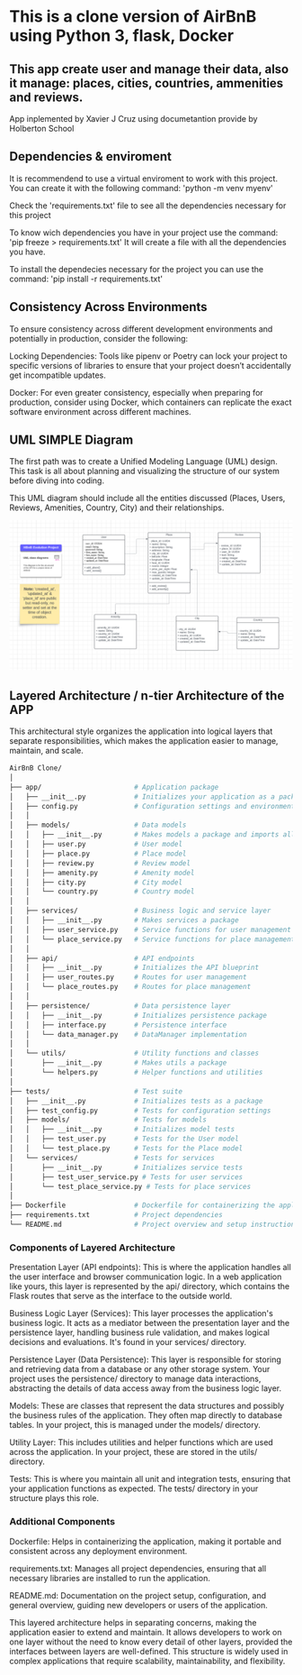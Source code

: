 # This is a clone version of AirBnB using Python 3, flask, Docker

## This app create user and manage their data, also it manage: places, cities, countries, ammenities and reviews.

App inplemented by Xavier J Cruz using documetantion provide by Holberton School

## Dependencies & enviroment

It is recommendend to use a virtual enviroment to work with this project. You can create it with the following command:
'python -m venv myenv'


Check the 'requirements.txt' file to see all the dependencies necessary for this project

To know wich dependencies you have in your project use
the command: 'pip freeze > requirements.txt'
It will create a file with all the dependencies you have.

To install the dependecies necessary for the project
you can use the command: 'pip install -r requirements.txt'

## Consistency Across Environments

To ensure consistency across different development environments and potentially in production, consider the following:

Locking Dependencies: 
Tools like pipenv or Poetry can lock your project to specific versions of libraries to ensure that your project doesn’t accidentally get incompatible updates.

Docker: For even greater consistency, especially when preparing for production, consider using Docker, which containers can replicate the exact software environment across different machines.

## UML SIMPLE Diagram

The first path was to create  a Unified Modeling Language (UML) design. This task is all about planning and visualizing the structure of our system before diving into coding.

This UML diagram should include all the entities discussed (Places, Users, Reviews, Amenities, Country, City) and their relationships. 

![UML Diagram](/assets/UML_SIMPLE_DIAGRAM.png)

## Layered Architecture / n-tier Architecture of the APP

This architectural style organizes the application into logical layers that separate responsibilities, which makes the application easier to manage, maintain, and scale.

```bash
AirBnB Clone/
│
├── app/                       # Application package
│   ├── __init__.py            # Initializes your application as a package
│   ├── config.py              # Configuration settings and environment variables
│   │
│   ├── models/                # Data models
│   │   ├── __init__.py        # Makes models a package and imports all models
│   │   ├── user.py            # User model
│   │   ├── place.py           # Place model
│   │   ├── review.py          # Review model
│   │   ├── amenity.py         # Amenity model
│   │   ├── city.py            # City model
│   │   └── country.py         # Country model
│   │
│   ├── services/              # Business logic and service layer
│   │   ├── __init__.py        # Makes services a package
│   │   ├── user_service.py    # Service functions for user management
│   │   └── place_service.py   # Service functions for place management
│   │
│   ├── api/                   # API endpoints
│   │   ├── __init__.py        # Initializes the API blueprint
│   │   ├── user_routes.py     # Routes for user management
│   │   └── place_routes.py    # Routes for place management
│   │
│   ├── persistence/           # Data persistence layer
│   │   ├── __init__.py        # Initializes persistence package
│   │   ├── interface.py       # Persistence interface
│   │   └── data_manager.py    # DataManager implementation
│   │
│   └── utils/                 # Utility functions and classes
│       ├── __init__.py        # Makes utils a package
│       └── helpers.py         # Helper functions and utilities
│
├── tests/                     # Test suite
│   ├── __init__.py            # Initializes tests as a package
│   ├── test_config.py         # Tests for configuration settings
│   ├── models/                # Tests for models
│   │   ├── __init__.py        # Initializes model tests
│   │   ├── test_user.py       # Tests for the User model
│   │   └── test_place.py      # Tests for the Place model
│   └── services/              # Tests for services
│       ├── __init__.py        # Initializes service tests
│       ├── test_user_service.py # Tests for user services
│       └── test_place_service.py # Tests for place services
│
├── Dockerfile                 # Dockerfile for containerizing the application
├── requirements.txt           # Project dependencies
└── README.md                  # Project overview and setup instructions
```

### Components of Layered Architecture

Presentation Layer (API endpoints): This is where the application handles all the user interface and browser communication logic. In a web application like yours, this layer is represented by the api/ directory, which contains the Flask routes that serve as the interface to the outside world.

Business Logic Layer (Services): This layer processes the application's business logic. It acts as a mediator between the presentation layer and the persistence layer, handling business rule validation, and makes logical decisions and evaluations. It's found in your services/ directory.

Persistence Layer (Data Persistence): This layer is responsible for storing and retrieving data from a database or any other storage system. Your project uses the persistence/ directory to manage data interactions, abstracting the details of data access away from the business logic layer.

Models: These are classes that represent the data structures and possibly the business rules of the application. They often map directly to database tables. In your project, this is managed under the models/ directory.

Utility Layer: This includes utilities and helper functions which are used across the application. In your project, these are stored in the utils/ directory.

Tests: This is where you maintain all unit and integration tests, ensuring that your application functions as expected. The tests/ directory in your structure plays this role.

### Additional Components
Dockerfile: Helps in containerizing the application, making it portable and consistent across any deployment environment.

requirements.txt: Manages all project dependencies, ensuring that all necessary libraries are installed to run the application.

README.md: Documentation on the project setup, configuration, and general overview, guiding new developers or users of the application.

This layered architecture helps in separating concerns, making the application easier to extend and maintain. It allows developers to work on one layer without the need to know every detail of other layers, provided the interfaces between layers are well-defined. This structure is widely used in complex applications that require scalability, maintainability, and flexibility.
